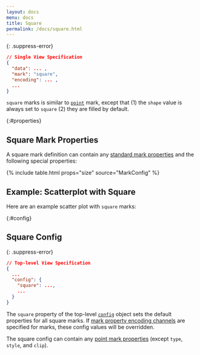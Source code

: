 ```yaml
---
layout: docs
menu: docs
title: Square
permalink: /docs/square.html
---
```


{: .suppress-error}
```json
// Single View Specification
{
  "data": ... ,
  "mark": "square",
  "encoding": ... ,
  ...
}
```

`square` marks is similar to [`point`](point.html) mark, except that (1) the `shape` value is always set to `square` (2) they are filled by default.


{:#properties}
## Square Mark Properties

A square mark definition can contain any [standard mark properties](mark.html#mark-def) and the following special properties:

{% include table.html props="size" source="MarkConfig" %}


## Example: Scatterplot with Square

Here are an example scatter plot with `square` marks:

<span class="vl-example" data-name="square"></span>



{:#config}
## Square Config


{: .suppress-error}
```json
// Top-level View Specification
{
  ...
  "config": {
    "square": ...,
    ...
  }
}
```

The `square` property of the top-level [`config`](config.html) object sets the default properties for all square marks.  If [mark property encoding channels](encoding.html#mark-prop) are specified for marks, these config values will be overridden.

The square config can contain any [point mark properties](#properties) (except `type`, `style`, and `clip`).
